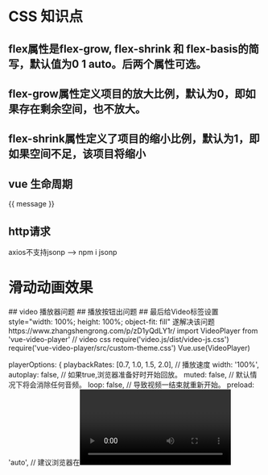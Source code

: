 #  CSS 知识点
## flex属性是flex-grow, flex-shrink 和 flex-basis的简写，默认值为0 1 auto。后两个属性可选。

## flex-grow属性定义项目的放大比例，默认为0，即如果存在剩余空间，也不放大。

## flex-shrink属性定义了项目的缩小比例，默认为1，即如果空间不足，该项目将缩小

## vue 生命周期
<!DOCTYPE html>
<html>
<head>
    <title></title>
    <script type="text/javascript" src="https://cdn.jsdelivr.net/vue/2.1.3/vue.js"></script>
</head>
<body>

<div id="app">
     <p>{{ message }}</p>
</div>

<script type="text/javascript"> 
  var app = new Vue({
      el: '#app',
       beforeCreate: function () {
                console.group('beforeCreate 创建前状态===============》');
               console.log("%c%s", "color:red" , "el     : " + this.$el); //undefined
               console.log("%c%s", "color:red","data   : " + this.$data); //undefined 
               console.log("%c%s", "color:red","message: " + this.message)  
        },
        created: function () {
            console.group('created 创建完毕状态===============》');
            console.log("%c%s", "color:red","el     : " + this.$el); //undefined
               console.log("%c%s", "color:red","data   : " + this.$data); //已被初始化 
               console.log("%c%s", "color:red","message: " + this.message); //已被初始化
        },
        beforeMount: function () {
            console.group('beforeMount 挂载前状态===============》');
            console.log("%c%s", "color:red","el     : " + (this.$el)); //已被初始化
            console.log(this.$el);
               console.log("%c%s", "color:red","data   : " + this.$data); //已被初始化  
               console.log("%c%s", "color:red","message: " + this.message); //已被初始化  
        },
        mounted: function () {
            console.group('mounted 挂载结束状态===============》');
            console.log("%c%s", "color:red","el     : " + this.$el); //已被初始化
            console.log(this.$el);    
               console.log("%c%s", "color:red","data   : " + this.$data); //已被初始化
               console.log("%c%s", "color:red","message: " + this.message); //已被初始化 
        },
        beforeUpdate: function () {
            console.group('beforeUpdate 更新前状态===============》');
            console.log("%c%s", "color:red","el     : " + this.$el);
            console.log(this.$el);   
               console.log("%c%s", "color:red","data   : " + this.$data); 
               console.log("%c%s", "color:red","message: " + this.message); 
        },
        updated: function () {
            console.group('updated 更新完成状态===============》');
            console.log("%c%s", "color:red","el     : " + this.$el);
            console.log(this.$el); 
               console.log("%c%s", "color:red","data   : " + this.$data); 
               console.log("%c%s", "color:red","message: " + this.message); 
        },
        beforeDestroy: function () {
            console.group('beforeDestroy 销毁前状态===============》');
            console.log("%c%s", "color:red","el     : " + this.$el);
            console.log(this.$el);    
               console.log("%c%s", "color:red","data   : " + this.$data); 
               console.log("%c%s", "color:red","message: " + this.message); 
        },
        destroyed: function () {
            console.group('destroyed 销毁完成状态===============》');
            console.log("%c%s", "color:red","el     : " + this.$el);
            console.log(this.$el);  
               console.log("%c%s", "color:red","data   : " + this.$data); 
               console.log("%c%s", "color:red","message: " + this.message)
        }
    })
</script>
## http请求
axios不支持jsonp
 --> npm i jsonp

# 滑动动画效果
  <transition name="slide">
      <View/>
  </transition>
<style scoped lang="stylus" rel="stylesheet/stylus">
.slide-enter-active, .slide-leave-active
    transition: all 0.3s
  .slide-enter, .slide-leave-to
    transform: translate3d(100%, 0, 0)
</style>
## video 播放器问题
## 播放按钮出问题
## 最后给Video标签设置 style="width: 100%; height: 100%; object-fit: fill" 遂解决该问题
https://www.zhangshengrong.com/p/zD1yQdLY1r/
import VideoPlayer from 'vue-video-player'
// video css
require('video.js/dist/video-js.css')
require('vue-video-player/src/custom-theme.css')
Vue.use(VideoPlayer)

<video-player
          class="vjs-custom-skin"
            ref="videoPlayer"
            :options="playerOptions"
            >
</video-player>
playerOptions: {
          playbackRates: [0.7, 1.0, 1.5, 2.0], // 播放速度
          width: '100%',
          autoplay: false, // 如果true,浏览器准备好时开始回放。
          muted: false, // 默认情况下将会消除任何音频。
          loop: false, // 导致视频一结束就重新开始。
          preload: 'auto', // 建议浏览器在<video>加载元素后是否应该开始下载视频数据。auto浏览器选择最佳行为,立即开始加载视频（如果浏览器支持）
          language: 'zh-CN',
          aspectRatio: '16:9', // 将播放器置于流畅模式，并在计算播放器的动态大小时使用该值。值应该代表一个比例 - 用冒号分隔的两个数字（例如"16:9"或"4:3"）
          fluid: true, // 当true时，Video.js player将拥有流体大小。换句话说，它将按比例缩放以适应其容器。
          sources: [{
            type: 'video/mp4',
            src: this.videoData.video // url地址
          }],
          poster: '', // 你的封面地址
          // width: document.documentElement.clientWidth,
          notSupportedMessage: '此视频暂无法播放，请稍后再试', // 允许覆盖Video.js无法播放媒体源时显示的默认信息。
          controlBar: {
            timeDivider: true,
            durationDisplay: true,
            remainingTimeDisplay: false,
            fullscreenToggle: true // 全屏按钮
          }
        }